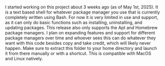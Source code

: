 I started working on this project about 3 weeks ago (as of May 1st, 2025). It is a text based shell for whatever package manager you use that is currently completely written using Bash.
For now it is very limited in use and support, as it can only do basic functions such as installing, uninstalling, and updating packages. 
This release also only supports the Apt and Homebrew package managers. I plan on expanding features and support for different package managers over time and whoever sees this can do
whatever they want with this code besides copy and take credit, which will likely never happen.
Make sure to extract this folder to your home directory and launch it from there manually or with a shortcut. This is compatible with MacOS and Linux natively.
